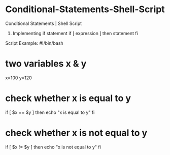 # Conditional-Statements-Shell-Script
Conditional Statements | Shell Script


1. Implementing if statement
if [ expression ]
then
   statement
fi

Script Example:
#!/bin/bash
# two variables x & y
x=100
y=120
# check whether x is equal to y
if [ $x == $y ]
then
echo "x is equal to y"
fi

# check whether x is not equal to y
if [ $x != $y ]
then echo "x is not equal to y"
fi

